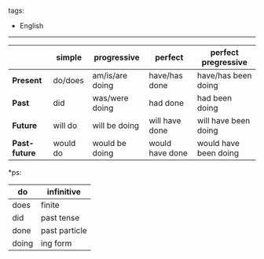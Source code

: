 tags:
- English

---

|                 | simple   | progressive     | perfect         | perfect pregressive   |
| --------------- | -------- | --------------- | --------------- | --------------------- |
| **Present**     | do/does  | am/is/are doing | have/has done   | have/has been doing   |
| **Past**        | did      | was/were doing  | had done        | had been doing        |
| **Future**      | will do  | will be doing   | will have done  | will have been doing  |
| **Past-future** | would do | would be doing  | would have done | would have been doing |

*ps:

| do    | infinitive    |
| ----- | ------------- |
| does  | finite        |
| did   | past tense    |
| done  | past particle |
| doing | ing form      |
